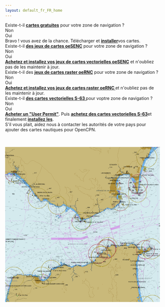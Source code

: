 ```yaml
---
layout: default_fr_FR_home
---
```


<div class="questions">
  
<div class="questionok question">
Existe-t-il <a href="https://opencpn.org/OpenCPN/info/chartsource.html"><strong>cartes gratuites</strong></a> pour votre zone de navigation ?
</div>
</div>

<div class="arrows">
  
<div class="answer col1 inline">
<i class="down"></i>
</div>
<div class="answer col2 inline">
<i class="down"></i>
</div>
</div>

<div class="separator"></div>

<div class="answers">
  <div class="answer col1 inline">
    
<div class="yesno no">
Non
</div>
  </div>
  
  <div class="answer col2 inline">
    
<div class="yesno yes">
Oui
</div>
  </div>
<div class="answer col3 inline">
<i class="right"></i>
</div>
  
  <div class="answer col4 inline">
    
<div class="questionok ok">
Bravo ! vous avez de la chance. Télécharger et <a href="https://opencpn.org/wiki/dokuwiki/doku.php?id=opencpn:opencpn_user_manual:getting_started:chart_installation"><strong>installer</strong></a>vos cartes.
</div>
  </div>
</div>

<div class="separator"></div>

<div class="arrows">
  
<div class="answer col1 inline">
<i class="down"></i>
</div>
</div>

<div class="questions">
  
<div class="questionok question">
Existe-t-il <a href="https://o-charts.org/shop/index.php?id_category=8&controller=category"><strong>des jeux de cartes oeSENC</strong></a> pour votre zone de navigation ?
</div>
</div>

<div class="arrows">
  
<div class="answer col1 inline">
<i class="down"></i>
</div>
<div class="answer col2 inline">
<i class="down"></i>
</div>
</div>

<div class="separator"></div>

<div class="answers">
  <div class="answer col1 inline">
    
<div class="yesno no">
Non
</div>
  </div>
  
  <div class="answer col2 inline">
    
<div class="yesno yes">
Oui
</div>
  </div>
<div class="answer col3 inline">
<i class="right"></i>
</div>
  
  <div class="answer col4 inline">
    
<div class="questionok ok">
<a href="./oesenc_fr_FR.html"><strong>Achetez et installez vos jeux de cartes vectorielles oeSENC</strong></a> et n'oubliez pas de les maintenir à jour.
</div>
  </div>
</div>

<div class="separator"></div>

<div class="arrows">
  
<div class="answer col1 inline">
<i class="down"></i>
</div>
</div>

<div class="questions">
  
<div class="questionok question">
Existe-t-il des <a href="https://o-charts.org/shop/index.php?id_category=14&controller=category"><strong>jeux de cartes raster oeRNC</strong></a> pour votre zone de navigation ?
</div>
</div>

<div class="arrows">
  
<div class="answer col1 inline">
<i class="down"></i>
</div>
<div class="answer col2 inline">
<i class="down"></i>
</div>
</div>

<div class="separator"></div>

<div class="answers">
  <div class="answer col1 inline">
    
<div class="yesno no">
Non
</div>
  </div>
  
  <div class="answer col2 inline">
    
<div class="yesno yes">
Oui
</div>
  </div>
<div class="answer col3 inline">
<i class="right"></i>
</div>
  
  <div class="answer col4 inline">
    
<div class="questionok ok">
<a href="./oernc_fr_FR.html"><strong>Achetez et installez vos jeux de cartes raster oeRNC </strong></a> et n'oubliez pas de les maintenir à jour.
</div>
  </div>
</div>

<div class="separator"></div>

<div class="arrows">
  
<div class="answer col1 inline">
<i class="down"></i>
</div>
</div>

<div class="questions">
  
<div class="questionok question">
Existe-t-il <a href="https://www.chartworld.com/shop/off_enc"><strong>des cartes vectorielles S-63 </strong></a> pour voptre zone de navigation ?
</div>
</div>

<div class="arrows">
  
<div class="answer col1 inline">
<i class="down"></i>
</div>
<div class="answer col2 inline">
<i class="down"></i>
</div>
</div>

<div class="separator"></div>

<div class="answers">
  <div class="answer col1 inline">
    
<div class="yesno no">
Non
</div>
  </div>
  
  <div class="answer col2 inline">
    
<div class="yesno yes">
Oui
</div>
  </div>
<div class="answer col3 inline">
<i class="right"></i>
</div>
  
  <div class="answer col4 inline">
    
<div class="questionok ok">
<a href="https://o-charts.org/shop/index.php?id_category=6&controller=category"><strong>Acheter un "User Permit"</strong></a>. Puis <a href="https://www.chartworld.com/shop/off_enc"><strong>achetez des cartes vectorielles S-63</strong></a>et finalement <a href="./s63_fr_FR.html"><strong>installez les</strong></a>.
</div>
  </div>
</div>

<div class="separator"></div>

<div class="arrows">
  
<div class="answer col1 inline">
<i class="down"></i>
</div>
</div>

<div class="questions">
  
<div class="questionok question">
S'il vous plait, aidez nous à contacter les autorités de votre pays pour ajouter des cartes nautiques pour OpenCPN.
</div>
</div>

<br /><br />
![Cartes oeRNC](./assets/images/oesenc_chart.png)
